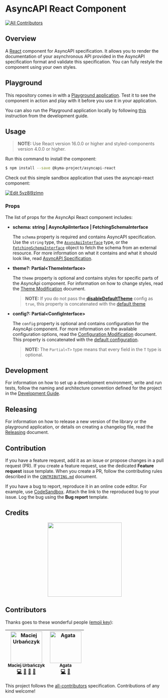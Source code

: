 # AsyncAPI React Component
[![All Contributors](https://img.shields.io/badge/all_contributors-2-orange.svg?style=flat-square)](#contributors)

## Overview

A [React](https://reactjs.org/) component for AsyncAPI specification. It allows you to render the documentation of your asynchronous API provided in the AsyncAPI specification format and validate this specification. You can fully restyle the component using your own styles.

## Playground

This repository comes in with a [Playground application](https://www.asyncapi.com/asyncapi-react/). Test it to see the component in action and play with it before you use it in your application.

You can also run the Playground application locally by following [this](development-guide.md#install-dependencies) instruction from the development guide.

## Usage

> **NOTE:** Use React version 16.0.0 or higher and styled-components version 4.0.0 or higher.

Run this command to install the component:

``` sh
$ npm install --save @kyma-project/asyncapi-react
```

Check out this simple sandbox application that uses the asyncapi-react component:

[![Edit 5vz8l9zlmn](https://codesandbox.io/static/img/play-codesandbox.svg)](https://codesandbox.io/s/6xym00rv0r)

### Props

The list of props for the AsyncApi React component includes:

  - **schema: string | AsyncApiInterface | FetchingSchemaInterface**

    The `schema` property is required and contains AsyncAPI specification. Use the `string` type, the [`AsyncApiInterface`](./library/src/types.ts#L13) type, or the [`FetchingSchemaInterface`](./library/src/helpers/fetchSchema.ts#L1) object to fetch the schema from an external resource. For more information on what it contains and what it should look like, read [AsyncAPI Specification](https://github.com/asyncapi/asyncapi#asyncapi-specification).

  - **theme?: Partial<ThemeInterface\>**

    The `theme` property is optional and contains styles for specific parts of the AsyncApi component. For information on how to change styles, read the [Theme Modification](./docs/configuration/theme-modification.md) document.

    > **NOTE:** If you do not pass the [**disableDefaultTheme**](./docs/configuration/config-modification.md) config as `true`, this property is concatenated with the [default theme](./library/src/theme/default.ts)

  - **config?: Partial<ConfigInterface\>**

    The `config` property is optional and contains configuration for the AsyncApi component. For more information on the available configuration options, read the [Configuration Modification](./docs/configuration/config-modification.md) document.
    This property is concatenated with the [default configuration](./library/src/config/default.ts).

    > **NOTE:** The `Partial<T>` type means that every field in the `T` type is optional.

## Development

For information on how to set up a development environment, write and run tests, follow the naming and architecture convention defined for the project in the [Development Guide](./docs/development/guide.md).

## Releasing

For information on how to release a new version of the library or the playground application, or details on creating a changelog file, read the [Releasing](./docs/development/releasing.md) document.

## Contribution

If you have a feature request, add it as an issue or propose changes in a pull request (PR).
If you create a feature request, use the dedicated **Feature request** issue template. When you create a PR, follow the contributing rules described in the [`CONTRIBUTING.md`](CONTRIBUTING.md) document.

If you have a bug to report, reproduce it in an online code editor. For example, use [CodeSandbox](https://codesandbox.io/). Attach the link to the reproduced bug to your issue. Log the bug using the **Bug report** template.

## Credits

<p align="center">
 <a href="https://kyma-project.io/" target="_blank">
  <img src="https://raw.githubusercontent.com/kyma-project/kyma/master/logo.png" width="235">
 </a>
</p>

## Contributors

Thanks goes to these wonderful people ([emoji key](https://github.com/all-contributors/all-contributors#emoji-key)):

<!-- ALL-CONTRIBUTORS-LIST:START - Do not remove or modify this section -->
<!-- prettier-ignore -->
| [<img src="https://avatars2.githubusercontent.com/u/20404945?v=4" width="100px;" alt="Maciej Urbańczyk"/><br /><sub><b>Maciej Urbańczyk</b></sub>](https://github.com/magicmatatjahu)<br />[💻](https://github.com/asyncapi/asyncapi-react/commits?author=magicmatatjahu "Code") [📖](https://github.com/asyncapi/asyncapi-react/commits?author=magicmatatjahu "Documentation") [🤔](#ideas-magicmatatjahu "Ideas, Planning, & Feedback") [🚧](#maintenance-magicmatatjahu "Maintenance") | [<img src="https://avatars3.githubusercontent.com/u/20790348?v=4" width="100px;" alt="Agata"/><br /><sub><b>Agata</b></sub>](https://github.com/akucharska)<br />[💻](https://github.com/asyncapi/asyncapi-react/commits?author=akucharska "Code") [🚧](#maintenance-akucharska "Maintenance") |
| :---: | :---: |
<!-- ALL-CONTRIBUTORS-LIST:END -->

This project follows the [all-contributors](https://github.com/all-contributors/all-contributors) specification. Contributions of any kind welcome!